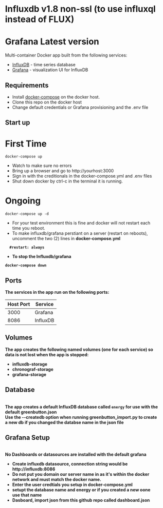 # Influxdb v1.8 non-ssl (to use influxql instead of FLUX)
# Grafana Latest version

Multi-container Docker app built from the following services:

* [InfluxDB](https://github.com/influxdata/influxdb) - time series database
* [Grafana](https://github.com/grafana/grafana) - visualization UI for InfluxDB



## Requirements

- Install [docker-compose](https://docs.docker.com/compose/install/) on the docker host.
- Clone this repo on the docker host
- Change default credentials or Grafana provisioning and the .env file

## Start up

# First Time 
```
docker-compose up
```
- Watch to make sure no errors
- Bring up a browser and go to http://yourhost:3000
- Sign in with the creditionals in the docker-compose.yml and .env files
- Shut down docker by ctrl-c in the terminal it is running.

# Ongoing
```
docker-compose up -d
```
- For your test environment this is fine and docker will not restart each time you reboot.
- To make influxdb/grafana perstiant on a server (restart on reboots), uncomment the two (2) lines in <b>docker-compose.yml<b>
```
  #restart: always
```
- To stop the Influxdb/grafana

```
docker-compose down
```

## Ports

The services in the app run on the following ports:

| Host Port | Service |
| - | - |
| 3000 | Grafana |
| 8086 | InfluxDB |


## Volumes

The app creates the following named volumes (one for each service) so data is not lost when the app is stopped:

* influxdb-storage
* chronograf-storage
* grafana-storage


## Database

<br>The app creates a default InfluxDB database called `energy` for use with the default greenbutton.json
<br>Use the --createdb option when running greenbutton_import.py to create a new db if you changed the databse name in the json file

## Grafana Setup
<br>No Dashboards or datasources are installed with the default grafana
- Create influxdb datasource, connection string would be http://influxdb:8086
- Do not put you domain our server name in as it's within the docker network and must match the docker name.
- Enter the user credtials you setup in docker-compose.yml
- setupt the database name and energy or if you created a new oone use that name
- Dasboard, import json from this github repo called dashboard.json
